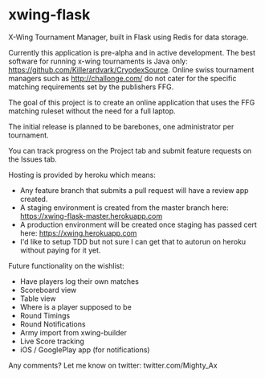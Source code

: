 # xwing-flask
X-Wing Tournament Manager, built in Flask using Redis for data storage.

Currently this application is pre-alpha and in active development.
The best software for running x-wing tournaments is Java only: https://github.com/Killerardvark/CryodexSource. Online swiss tournament managers such as http://challonge.com/ do not cater for the specific matching requirements set by the publishers FFG.

The goal of this project is to create an online application that uses the FFG matching ruleset without the need for a full laptop.

The initial release is planned to be barebones, one administrator per tournament.

You can track progress on the Project tab and submit feature requests on the Issues tab.

Hosting is provided by heroku which means:
- Any feature branch that submits a pull request will have a review app created.
- A staging environment is created from the master branch here: https://xwing-flask-master.herokuapp.com
- A production environment will be created once staging has passed cert here: https://xwing.herokuapp.com
- I'd like to setup TDD but not sure I can get that to autorun on heroku without paying for it yet.

Future functionality on the wishlist:
- Have players log their own matches
- Scoreboard view
- Table view
- Where is a player supposed to be
- Round Timings
- Round Notifications
- Army import from xwing-builder
- Live Score tracking
- iOS / GooglePlay app (for notifications)

Any comments?
Let me know on twitter: twitter.com/Mighty_Ax
